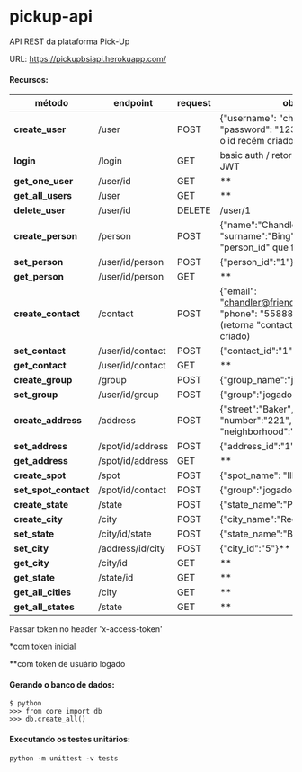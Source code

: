 # pickup-api
API REST da plataforma Pick-Up

URL: https://pickupbsiapi.herokuapp.com/

#### Recursos:

método | endpoint | request | obs:
------------ | ------------- | ------------- | -------------
**create_user** | /user | POST | {"username": "chandler", "password": "123456"} / retorna o id recém criado, "new_user_id"
**login** | /login | GET | basic auth / retorna um token JWT
**get_one_user** | /user/id | GET | **
**get_all_users** | /user | GET | **
**delete_user** | /user/id | DELETE | /user/1
**create_person** | /person | POST | {"name":"Chandler", "surname":"Bing"}* (retorna "person_id" que foi criado)*
**set_person** | /user/id/person | POST | {"person_id":"1"}*
**get_person** | /user/id/person | GET | **
**create_contact** | /contact | POST | {"email": "chandler@friends.com", "phone": "55888999999"}* (retorna "contact_id" que foi criado)
**set_contact** | /user/id/contact | POST | {"contact_id":"1"}*
**get_contact** | /user/id/contact | GET |  **
**create_group** | /group | POST | {"group_name":"jogador"}
**set_group** | /user/id/group | POST | {"group":"jogador"}*
**create_address** | /address | POST | {"street":"Baker", "number":"221", "neighborhood":"Marylebone"}**
**set_address** | /spot/id/address | POST | {"address_id":"1"}**
**get_address** | /spot/id/address | GET | **
**create_spot** | /spot | POST | {"spot_name": "Ilha do Retiro"}**
**set_spot_contact** | /spot/id/contact | POST | {"group":"jogador"}**
**create_state** | /state | POST | {"state_name":"Pernambuco"}**
**create_city** | /city | POST | {"city_name":"Recife"}**
**set_state** | /city/id/state | POST | {"state_name":"Bahia"}**
**set_city** | /address/id/city | POST | {"city_id":"5"}**
**get_city** | /city/id | GET | **
**get_state** | /state/id | GET | **
**get_all_cities** | /city | GET | **
**get_all_states** | /state | GET | **

Passar token no header 'x-access-token'

*com token inicial

**com token de usuário logado

#### Gerando o banco de dados:

```
$ python
>>> from core import db
>>> db.create_all()
```

#### Executando os testes unitários:

```
python -m unittest -v tests
```